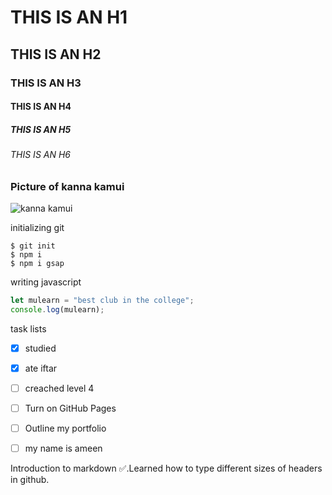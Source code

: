 # THIS IS AN H1
## THIS IS AN H2
### THIS IS AN H3
#### THIS IS AN  H4
##### THIS IS AN H5
###### THIS IS AN H6



### Picture of kanna kamui
![kanna kamui](https://github.com/alemx-cute/skills-communicate-using-markdown/assets/138287271/020afcd5-dab2-491f-9d20-a2e49b04c07b)


initializing git

```
$ git init
$ npm i
$ npm i gsap
```

writing javascript


``` javascript
let mulearn = "best club in the college";
console.log(mulearn);
```

task lists 


- [x] studied
- [x] ate iftar
- [ ] creached level 4


- [ ] Turn on GitHub Pages
- [ ] Outline my portfolio
- [ ] my name is ameen


Introduction to markdown ✅.Learned how to type different sizes of headers in github.
